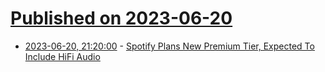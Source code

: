 # [Published on 2023-06-20](index.md)

* [2023-06-20, 21:20:00](https://entertainment.slashdot.org/story/23/06/20/1849224/spotify-plans-new-premium-tier-expected-to-include-hifi-audio?utm_source=rss1.0mainlinkanon&utm_medium=feed) - [Spotify Plans New Premium Tier, Expected To Include HiFi Audio](https://entertainment.slashdot.org/story/23/06/20/1849224/spotify-plans-new-premium-tier-expected-to-include-hifi-audio?utm_source=rss1.0mainlinkanon&utm_medium=feed)
